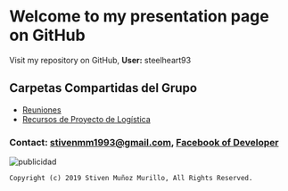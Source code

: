 # Welcome to my presentation page on GitHub
Visit my repository on GitHub, **User:** steelheart93 

## Carpetas Compartidas del Grupo
* [Reuniones](https://drive.google.com/drive/u/0/folders/1yId2IfPIDdAhFavqeNVNsL0p5qPsZzdR)
* [Recursos de Proyecto de Logística](https://drive.google.com/drive/u/0/folders/1mpDpeHUwC9ujBUCYYHVHMnLMkfdks-Ou)

### **Contact:** stivenmm1993@gmail.com, [Facebook of Developer](https://www.facebook.com/stiven.munozmurillo)

![publicidad](pendon.jpg)

```Copyright (c) 2019 Stiven Muñoz Murillo, All Rights Reserved.```
